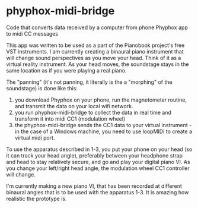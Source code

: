 # phyphox-midi-bridge
Code that converts data received by a computer from phone Phyphox app to midi CC messages

This app was written to be used as a part of the Pianobook project's free VST instruments. I am currently creating a binaural piano instrument that will change sound perspectives as you move your head.  Think of it as a virtual reality instrument.  As your head moves, the soundstage stays in the same location as if you were playing a real piano.

The "panning" (it's not panning, it literally is the a "morphing" of the soundstage) is done like this:

1. you download Phyphox on your phone, run the magnetometer routine, and transmit the data on your local wifi network.
2. you run phyphox-midi-bridge to collect the data in real time and transform it into midi CC1 (modulation wheel)
3. the phyphox-midi-bridge sends the CC1 data to your virtual instrument - in the case of a Windows machine, you need to use loopMIDI to create a virtual midi port.

To use the apparatus described in 1-3, you put your phone on your head (so it can track your head angle), preferably between your headphone strap and head to stay relatively secure, and go and play your digital piano VI.  As you change your left/right head angle, the modulation wheel CC1 controller will change.

I'm currently making a new piano VI, that has been recorded at different binaural angles that is to be used with the apparatus 1-3.  It is amazing how realistic the prototype is.
